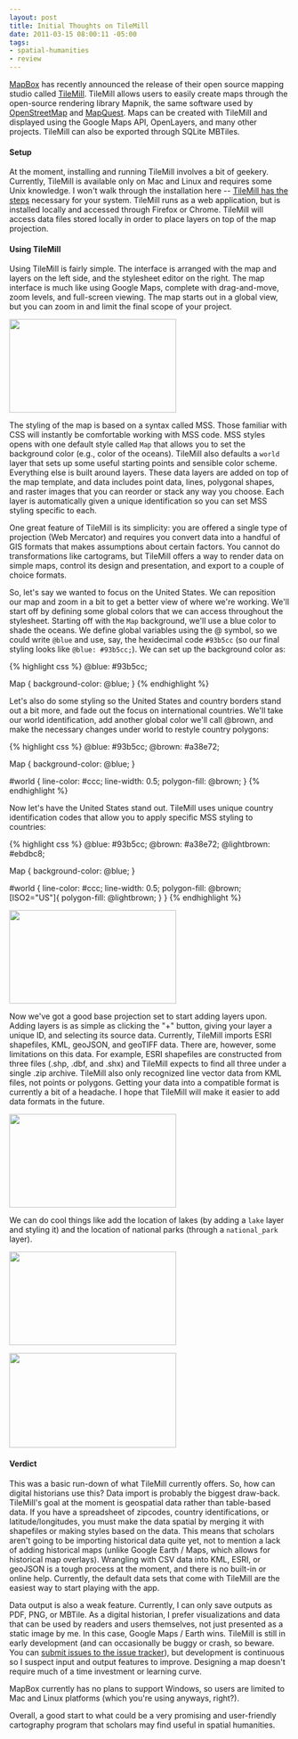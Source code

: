 ```yaml
--- 
layout: post
title: Initial Thoughts on TileMill
date: 2011-03-15 08:00:11 -05:00
tags:
- spatial-humanities
- review
---
```

<a href="http://mapbox.com/">MapBox</a> has recently announced the release of their open source mapping studio called <a href="http://tilemill.com/">TileMill</a>. TileMill allows users to easily create maps through the open-source rendering library Mapnik, the same software used by <a href="http://www.openstreetmap.org/">OpenStreetMap</a> and <a href="http://www.mapquest.com">MapQuest</a>. Maps can be created with TileMill and displayed using the Google Maps API, OpenLayers, and many other projects. TileMill can also be exported through SQLite MBTiles.

<h4>Setup</h4>
At the moment, installing and running TileMill involves a bit of geekery. Currently, TileMill is available only on Mac and Linux and requires some Unix knowledge. I won't walk through the installation here -- <a href="http://tilemill.com/index.html">TileMill has the steps</a> necessary for your system. TileMill runs as a web application, but is installed locally and accessed through Firefox or Chrome. TileMill will access data files stored locally in order to place layers on top of the map projection. 

<h4>Using TileMill</h4>
Using TileMill is fairly simple. The interface is arranged with the map and layers on the left side, and the stylesheet editor on the right. The map interface is much like using Google Maps, complete with drag-and-move, zoom levels, and full-screen viewing. The map starts out in a global view, but you can zoom in and limit the final scope of your project.

<a href="http://www.jasonheppler.org/wp-content/uploads/2011/03/tilemill_new.png"><img src="http://www.jasonheppler.org/wp-content/uploads/2011/03/tilemill_new-300x168.png" alt="" title="tilemill_new" width="300" height="168" class="aligncenter size-medium wp-image-1373" /></a>

The styling of the map is based on a syntax called MSS. Those familiar with CSS will instantly be comfortable working with MSS code. MSS styles opens with one default style called <code>Map</code> that allows you to set the background color (e.g., color of the oceans). TileMill also defaults a <code>world</code> layer that sets up some useful starting points and sensible color scheme. Everything else is built around layers. These data layers are added on top of the map template, and data includes point data, lines, polygonal shapes, and raster images that you can reorder or stack any way you choose. Each layer is automatically given a unique identification so you can set MSS styling specific to each. 

One great feature of TileMill is its simplicity: you are offered a single type of projection (Web Mercator) and requires you convert data into a handful of GIS formats that makes assumptions about certain factors. You cannot do transformations like cartograms, but TileMill offers a way to render data on simple maps, control its design and presentation, and export to a couple of choice formats.

So, let's say we wanted to focus on the United States. We can reposition our map and zoom in a bit to get a better view of where we're working. We'll start off by defining some global colors that we can access throughout the stylesheet. Starting off with the <code>Map</code> background, we'll use a blue color to shade the oceans. We define global variables using the @ symbol, so we could write <code>@blue</code> and use, say, the hexidecimal code <code>#93b5cc</code> (so our final styling looks like <code>@blue: #93b5cc;</code>). We can set up the background color as:

{% highlight css %}
@blue: #93b5cc;

Map {
  background-color: @blue;
}
{% endhighlight %}

Let's also do some styling so the United States and country borders stand out a bit more, and fade out the focus on international countries. We'll take our world identification, add another global color we'll call @brown, and make the necessary changes under world to restyle country polygons:

{% highlight css %}
@blue: #93b5cc;
@brown: #a38e72;

Map {
  background-color: @blue;
}

#world {
  line-color: #ccc;
  line-width: 0.5;
  polygon-fill: @brown;
}
{% endhighlight %}

Now let's have the United States stand out. TileMill uses unique country identification codes that allow you to apply specific MSS styling to countries:

{% highlight css %}
@blue: #93b5cc;
@brown: #a38e72;
@lightbrown: #ebdbc8;

Map {
  background-color: @blue;
}

#world {
  line-color: #ccc;
  line-width: 0.5;
  polygon-fill: @brown;
  [ISO2="US"]{
  polygon-fill: @lightbrown;
  }
}
{% endhighlight %}

<a href="http://www.jasonheppler.org/wp-content/uploads/2011/03/tilemill_us.png"><img src="http://www.jasonheppler.org/wp-content/uploads/2011/03/tilemill_us-300x169.png" alt="" title="tilemill_us" width="300" height="168" class="aligncenter size-medium wp-image-1374" /></a>

Now we've got a good base projection set to start adding layers upon. Adding layers is as simple as clicking the "+" button, giving your layer a unique ID, and selecting its source data. Currently, TileMill imports ESRI shapefiles, KML, geoJSON, and geoTIFF data. There are, however, some limitations on this data. For example, ESRI shapefiles are constructed from three files (.shp, .dbf, and .shx) and TileMill expects to find all three under a single .zip archive. TileMill also only recognized line vector data from KML files, not points or polygons. Getting your data into a compatible format is currently a bit of a headache. I hope that TileMill will make it easier to add data formats in the future.

<a href="http://www.jasonheppler.org/wp-content/uploads/2011/03/tilemill_layer.png"><img src="http://www.jasonheppler.org/wp-content/uploads/2011/03/tilemill_layer-300x169.png" alt="" title="tilemill_layer" width="300" height="168" class="aligncenter size-medium wp-image-1375" /></a>

We can do cool things like add the location of lakes (by adding a <code>lake</code> layer and styling it) and the location of national parks (through a <code>national_park</code> layer).

<a href="http://www.jasonheppler.org/wp-content/uploads/2011/03/tilemill_lakes.png"><img src="http://www.jasonheppler.org/wp-content/uploads/2011/03/tilemill_lakes-300x168.png" alt="" title="tilemill_lakes" width="300" height="168" class="aligncenter size-medium wp-image-1376" /></a>

<a href="http://www.jasonheppler.org/wp-content/uploads/2011/03/tilemill_natlparks.png"><img src="http://www.jasonheppler.org/wp-content/uploads/2011/03/tilemill_natlparks-300x170.png" alt="" title="tilemill_natlparks" width="300" height="170" class="aligncenter size-medium wp-image-1389" /></a>

<h4>Verdict</h4>

This was a basic run-down of what TileMill currently offers. So, how can digital historians use this? Data import is probably the biggest draw-back. TileMill's goal at the moment is geospatial data rather than table-based data. If you have a spreadsheet of zipcodes, country identifications, or latitude/longitudes, you must make the data spatial by merging it with shapefiles or making styles based on the data. This means that scholars aren't going to be importing historical data quite yet, not to mention a lack of adding historical maps (unlike Google Earth / Maps, which allows for historical map overlays). Wrangling with CSV data into KML, ESRI, or geoJSON is a tough process at the moment, and there is no built-in or online help. Currently, the default data sets that come with TileMill are the easiest way to start playing with the app.

Data output is also a weak feature. Currently, I can only save outputs as PDF, PNG, or MBTile. As a digital historian, I prefer visualizations and data that can be used by readers and users themselves, not just presented as a static image by me. In this case, Google Maps / Earth wins. TileMill is still in early development (and can occasionally be buggy or crash, so beware. You can <a href="https://github.com/mapbox/tilemill/issues">submit issues to the issue tracker</a>), but development is continuous so I suspect input and output features to improve. Designing a map doesn't require much of a time investment or learning curve. 

MapBox currently has no plans to support Windows, so users are limited to Mac and Linux platforms (which you're using anyways, right?). 

Overall, a good start to what could be a very promising and user-friendly cartography program that scholars may find useful in spatial humanities.
